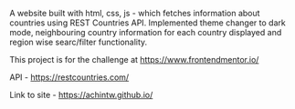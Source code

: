 A website built with html, css, js - which fetches information about countries using REST Countries API. Implemented theme changer to dark mode, neighbouring country information for each country displayed and region wise searc/filter functionality.

This project is for the challenge at https://www.frontendmentor.io/



API - https://restcountries.com/

Link to site - https://achintw.github.io/
